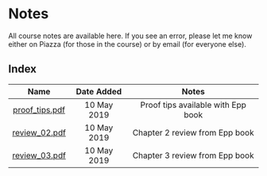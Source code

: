 # Notes

All course notes are available here. If you see an error, please let me know either on Piazza (for those in the course) or by email (for everyone else).

## Index

| Name | Date Added | Notes |
|:---:|:---:|:---:|
| [proof_tips.pdf](https://github.com/jmbhughes/CSCI2824-Discrete-Structures/blob/master/notes/proof_tips.pdf) | 10 May 2019 |Proof tips available with Epp book |
| [review_02.pdf](https://github.com/jmbhughes/CSCI2824-Discrete-Structures/blob/master/notes/review_02.pdf) | 10 May 2019 |Chapter 2 review from Epp book | 
| [review_03.pdf](https://github.com/jmbhughes/CSCI2824-Discrete-Structures/blob/master/notes/review_03.pdf) | 10 May 2019 |Chapter 3 review from Epp book | 
